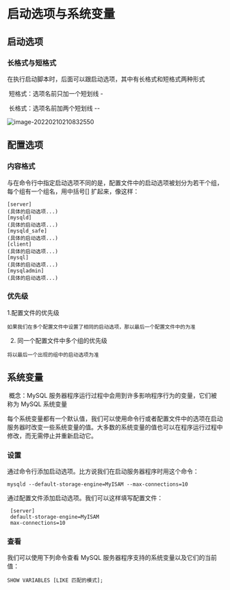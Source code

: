 # 启动选项与系统变量

## 启动选项

### 长格式与短格式

在执行启动脚本时，后面可以跟启动选项，其中有长格式和短格式两种形式

​	短格式：选项名前只加一个短划线 - 

​	长格式：选项名前加两个短划线 -- 

![image-20220210210832550](https://gitee.com/zxqzhuzhu/imgs/raw/master/picGo/image-20220210210832550.png)

## 配置选项

### 内容格式

与在命令行中指定启动选项不同的是，配置文件中的启动选项被划分为若干个组，每个组有一个组名，用中括号[] 扩起来，像这样：

```
[server] 
(具体的启动选项...) 
[mysqld] 
(具体的启动选项...) 
[mysqld_safe] 
(具体的启动选项...) 
[client] 
(具体的启动选项...) 
[mysql] 
(具体的启动选项...) 
[mysqladmin] 
(具体的启动选项...)
```

### 优先级

1.配置文件的优先级
```
如果我们在多个配置文件中设置了相同的启动选项，那以最后一个配置文件中的为准
```
2. 同一个配置文件中多个组的优先级

```
将以最后一个出现的组中的启动选项为准
```

## 系统变量

​	概念：MySQL 服务器程序运行过程中会用到许多影响程序行为的变量，它们被称为 MySQL 系统变量

​	每个系统变量都有一个默认值，我们可以使用命令行或者配置文件中的选项在启动服务器时改变一些系统变量的值。大多数的系统变量的值也可以在程序运行过程中修改，而无需停止并重新启动它。

### 设置

通过命令行添加启动选项。比方说我们在启动服务器程序时用这个命令：

```
mysqld --default-storage-engine=MyISAM --max-connections=10
```

通过配置文件添加启动选项。我们可以这样填写配置文件：

```
 [server]
 default-storage-engine=MyISAM 
 max-connections=10
```

### 查看

我们可以使用下列命令查看 MySQL 服务器程序支持的系统变量以及它们的当前值：

```
SHOW VARIABLES [LIKE 匹配的模式];
```

